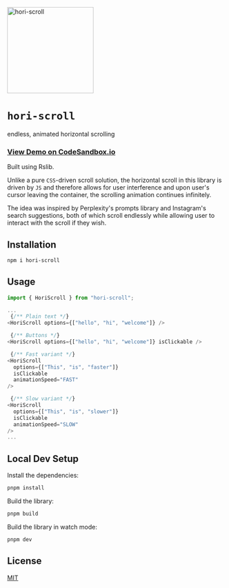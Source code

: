 <img width="200px" height="200px" alt="hori-scroll" src="https://github.com/user-attachments/assets/71b05727-90a6-42d6-ae19-c9d8933a9a6f"/>

# `hori-scroll`

endless, animated horizontal scrolling

### [View Demo on CodeSandbox.io](https://codesandbox.io/p/devbox/boring-star-jkz2yj)

Built using Rslib.

Unlike a pure `CSS`-driven scroll solution, the horizontal scroll in this library is driven by `JS` and therefore allows for user interference and upon user's cursor leaving the container, the scrolling animation continues infinitely.

The idea was inspired by Perplexity's prompts library and Instagram's search suggestions, both of which scroll endlessly while allowing user to interact with the scroll if they wish.


## Installation

```bash
npm i hori-scroll
```

## Usage

```js
import { HoriScroll } from "hori-scroll";

...
 {/** Plain text */}
<HoriScroll options={["hello", "hi", "welcome"]} />

 {/** Buttons */}
<HoriScroll options={["hello", "hi", "welcome"]} isClickable />

 {/** Fast variant */}
<HoriScroll
  options={["This", "is", "faster"]}
  isClickable
  animationSpeed="FAST"
/>

 {/** Slow variant */}
<HoriScroll
  options={["This", "is", "slower"]}
  isClickable
  animationSpeed="SLOW"
/>
...
```

## Local Dev Setup

Install the dependencies:

```bash
pnpm install
```

Build the library:

```bash
pnpm build
```

Build the library in watch mode:

```bash
pnpm dev
```

## License

[MIT](https://choosealicense.com/licenses/mit/)
